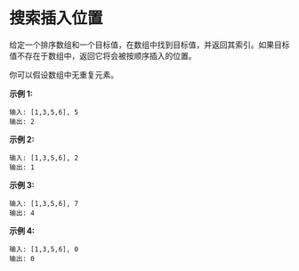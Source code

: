 # 搜索插入位置

给定一个排序数组和一个目标值，在数组中找到目标值，并返回其索引。如果目标值不存在于数组中，返回它将会被按顺序插入的位置。

你可以假设数组中无重复元素。

**示例 1:**

    输入: [1,3,5,6], 5
    输出: 2

**示例 2:**

    输入: [1,3,5,6], 2
    输出: 1

**示例 3:**

    输入: [1,3,5,6], 7
    输出: 4

**示例 4:**

    输入: [1,3,5,6], 0
    输出: 0